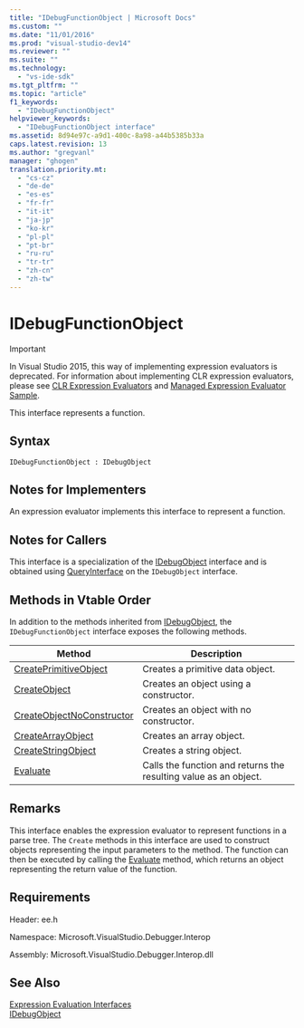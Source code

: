 ```yaml
---
title: "IDebugFunctionObject | Microsoft Docs"
ms.custom: ""
ms.date: "11/01/2016"
ms.prod: "visual-studio-dev14"
ms.reviewer: ""
ms.suite: ""
ms.technology: 
  - "vs-ide-sdk"
ms.tgt_pltfrm: ""
ms.topic: "article"
f1_keywords: 
  - "IDebugFunctionObject"
helpviewer_keywords: 
  - "IDebugFunctionObject interface"
ms.assetid: 8d94e97c-a9d1-400c-8a98-a44b5385b33a
caps.latest.revision: 13
ms.author: "gregvanl"
manager: "ghogen"
translation.priority.mt: 
  - "cs-cz"
  - "de-de"
  - "es-es"
  - "fr-fr"
  - "it-it"
  - "ja-jp"
  - "ko-kr"
  - "pl-pl"
  - "pt-br"
  - "ru-ru"
  - "tr-tr"
  - "zh-cn"
  - "zh-tw"
---
```

# IDebugFunctionObject
> [!IMPORTANT]
>  In Visual Studio 2015, this way of implementing expression evaluators is deprecated. For information about implementing CLR expression evaluators, please see [CLR Expression Evaluators](https://github.com/Microsoft/ConcordExtensibilitySamples/wiki/CLR-Expression-Evaluators) and [Managed Expression Evaluator Sample](https://github.com/Microsoft/ConcordExtensibilitySamples/wiki/Managed-Expression-Evaluator-Sample).  
  
 This interface represents a function.  
  
## Syntax  
  
```  
IDebugFunctionObject : IDebugObject  
```  
  
## Notes for Implementers  
 An expression evaluator implements this interface to represent a function.  
  
## Notes for Callers  
 This interface is a specialization of the [IDebugObject](../../../extensibility/debugger/reference/idebugobject.md) interface and is obtained using [QueryInterface](/visual-cpp/atl/queryinterface) on the `IDebugObject` interface.  
  
## Methods in Vtable Order  
 In addition to the methods inherited from [IDebugObject](../../../extensibility/debugger/reference/idebugobject.md), the `IDebugFunctionObject` interface exposes the following methods.  
  
|Method|Description|  
|------------|-----------------|  
|[CreatePrimitiveObject](../../../extensibility/debugger/reference/idebugfunctionobject-createprimitiveobject.md)|Creates a primitive data object.|  
|[CreateObject](../../../extensibility/debugger/reference/idebugfunctionobject-createobject.md)|Creates an object using a constructor.|  
|[CreateObjectNoConstructor](../../../extensibility/debugger/reference/idebugfunctionobject-createobjectnoconstructor.md)|Creates an object with no constructor.|  
|[CreateArrayObject](../../../extensibility/debugger/reference/idebugfunctionobject-createarrayobject.md)|Creates an array object.|  
|[CreateStringObject](../../../extensibility/debugger/reference/idebugfunctionobject-createstringobject.md)|Creates a string object.|  
|[Evaluate](../../../extensibility/debugger/reference/idebugfunctionobject-evaluate.md)|Calls the function and returns the resulting value as an object.|  
  
## Remarks  
 This interface enables the expression evaluator to represent functions in a parse tree. The `Create` methods in this interface are used to construct objects representing the input parameters to the method. The function can then be executed by calling the [Evaluate](../../../extensibility/debugger/reference/idebugfunctionobject-evaluate.md) method, which returns an object representing the return value of the function.  
  
## Requirements  
 Header: ee.h  
  
 Namespace: Microsoft.VisualStudio.Debugger.Interop  
  
 Assembly: Microsoft.VisualStudio.Debugger.Interop.dll  
  
## See Also  
 [Expression Evaluation Interfaces](../../../extensibility/debugger/reference/expression-evaluation-interfaces.md)   
 [IDebugObject](../../../extensibility/debugger/reference/idebugobject.md)
